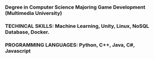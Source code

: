 
### Degree in Computer Science Majoring Game Development (Multimedia University)
### TECHINCAL SKILLS:       Machine Learning, Unity, Linux, NoSQL Database, Docker.
### PROGRAMMING LANGUAGES:  Python, C++, Java, C#, Javascript


<!--
**vashiegaran/vashiegaran** is a ✨ _special_ ✨ repository because its `README.md` (this file) appears on your GitHub profile.

Here are some ideas to get you started:

- 🔭 I’m currently working on Machine Learning Field
- 🌱 I’m currently learning ...
- 👯 I’m looking to collaborate on ...
- 🤔 I’m looking for help with ...
- 💬 Ask me about ...
- 📫 How to reach me: ...
- 😄 Pronouns: ...
- ⚡ Fun fact: ...
-->
